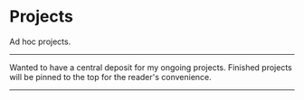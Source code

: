 # Projects
Ad hoc projects. 

---------------------------------------------------------------

Wanted to have a central deposit for my ongoing projects. Finished projects will be pinned to the top for the reader's convenience. 

---------------------------------------------------------------
